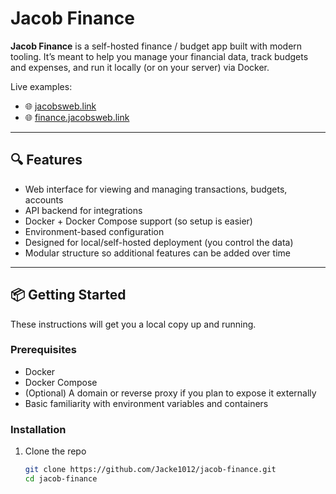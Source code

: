 # Jacob Finance

**Jacob Finance** is a self-hosted finance / budget app built with modern tooling. It’s meant to help you manage your financial data, track budgets and expenses, and run it locally (or on your server) via Docker.

Live examples:  
- 🌐 [jacobsweb.link](https://finance.jacobsweb.link)  
- 🌐 [finance.jacobsweb.link](https://app.finance.jacobsweb.link)  

---

## 🔍 Features

- Web interface for viewing and managing transactions, budgets, accounts  
- API backend for integrations  
- Docker + Docker Compose support (so setup is easier)  
- Environment-based configuration  
- Designed for local/self-hosted deployment (you control the data)  
- Modular structure so additional features can be added over time  

---

## 📦 Getting Started

These instructions will get you a local copy up and running.

### Prerequisites

- Docker  
- Docker Compose  
- (Optional) A domain or reverse proxy if you plan to expose it externally  
- Basic familiarity with environment variables and containers

### Installation

1. Clone the repo  
   ```bash
   git clone https://github.com/Jacke1012/jacob-finance.git
   cd jacob-finance
